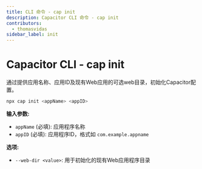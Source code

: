 ```yaml
---
title: CLI 命令 - cap init
description: Capacitor CLI 命令 - cap init
contributors:
  - thomasvidas
sidebar_label: init
---
```


# Capacitor CLI - cap init

通过提供应用名称、应用ID及现有Web应用的可选web目录，初始化Capacitor配置。

```bash
npx cap init <appName> <appID>
```

<strong>输入参数:</strong>

- `appName` (必填): 应用程序名称
- `appID` (必填): 应用程序ID，格式如 `com.example.appname`

<strong>选项:</strong>

- `--web-dir <value>`: 用于初始化的现有Web应用程序目录